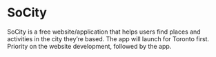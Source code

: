 # SoCity
SoCity is a free website/application that helps users find places and activities in the city they’re based. The app will launch for Toronto first. Priority on the website development, followed by the app.
